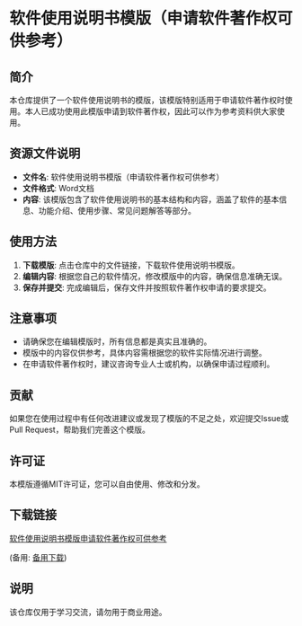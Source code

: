 # 软件使用说明书模版（申请软件著作权可供参考）

## 简介

本仓库提供了一个软件使用说明书的模版，该模版特别适用于申请软件著作权时使用。本人已成功使用此模版申请到软件著作权，因此可以作为参考资料供大家使用。

## 资源文件说明

- **文件名**: 软件使用说明书模版（申请软件著作权可供参考）
- **文件格式**: Word文档
- **内容**: 该模版包含了软件使用说明书的基本结构和内容，涵盖了软件的基本信息、功能介绍、使用步骤、常见问题解答等部分。

## 使用方法

1. **下载模版**: 点击仓库中的文件链接，下载软件使用说明书模版。
2. **编辑内容**: 根据您自己的软件情况，修改模版中的内容，确保信息准确无误。
3. **保存并提交**: 完成编辑后，保存文件并按照软件著作权申请的要求提交。

## 注意事项

- 请确保您在编辑模版时，所有信息都是真实且准确的。
- 模版中的内容仅供参考，具体内容需根据您的软件实际情况进行调整。
- 在申请软件著作权时，建议咨询专业人士或机构，以确保申请过程顺利。

## 贡献

如果您在使用过程中有任何改进建议或发现了模版的不足之处，欢迎提交Issue或Pull Request，帮助我们完善这个模版。

## 许可证

本模版遵循MIT许可证，您可以自由使用、修改和分发。

## 下载链接
[软件使用说明书模版申请软件著作权可供参考](https://pan.quark.cn/s/a65a7663bd46) 

(备用: [备用下载](https://pan.baidu.com/s/1KrErb4UNzNjmfeEq5VlFZw?pwd=1234))

## 说明

该仓库仅用于学习交流，请勿用于商业用途。
